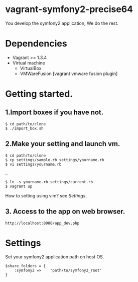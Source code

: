 vagrant-symfony2-precise64
================

You develop the symfony2 application, We do the rest.

# Dependencies

- Vagrant >= 1.3.4
- Virtual machine
    - VirtualBox
    - VMWareFusion [vagrant vmware fusion plugin]


# Getting started.

## 1.Import boxes if you have not.

    $ cd path/to/clone
    $ ./import_box.sh

## 2.Make your setting and launch vm.

    $ cd path/to/clone
    $ cp settings/sample.rb settings/yourname.rb
    $ vi settings/yourname.rb 
    
    … 
    
    $ ln -s yourname.rb settings/current.rb
    $ vagrant up

How to setting using vim? see *Settings*.

## 3. Access to the app on web browser.

    http://localhost:8080/app_dev.php


# Settings

Set your symfony2 application path on host OS.

    $share_folders = {
        :symfony2 =>	'path/to/symfony2_root'
    }
